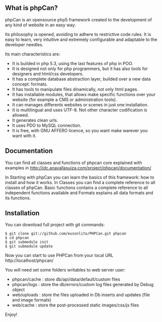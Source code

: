What is phpCan?
--------

phpCan is an opensource php5 framework created to the development of any kind of website in an easy way.

Its philosophy is opened, avoiding to adhere to restrictive code rules. It is easy to learn, very intuitive and extremely configurable and adaptable to the developer needles.

Its main characteristics are:

* It is builded in php 5.3, using the last features of php in POO.
* It is designed not only for php programmers, but it has also tools for designers and html/css developers.
* It has a complete database abstraction layer, builded over a new data concept: formats.
* It has tools to manipulate files dinamically, not only html pages.
* It has installable modules, that allows make specific functions over your website (for example a CMS or administration tools).
* It can manages differents websites or scenes in just one installation.
* It is multilingual and uses UTF-8. Not other character codification is allowed.
* It generates clean urls.
* It uses PDO to MySQL connection.
* It is free, with GNU AFFERO licence, so you want make warever you want with it.

Documentation
--------

You can find all classes and functions of phpcan core explained with examples in http://idc.anavallasuiza.com/project/phpcan/documentation/

In Starting with phpCan you can learn the basics of this framework: how to install and how it works. In Classes you can find a complete reference to all classes of phpCan. Basic functions contains a complete reference to all independent functions available and Formats explains all data formats and its functions.

Installation
--------

You can download full project with git commands:

    $ git clone git://github.com/eusonlito/PHPCan.git phpcan
    $ cd phpcan
    $ git submodule init
    $ git submodule update

Now you can start to use PHPCan from your local URL http://localhost/phpcan/

You will need set some folders writables to web server user:

- phpcan/cache : store db/api/data/default/custom files
- phpcan/logs : store the db/errors/custom log files generated by Debug object
- web/uploads : store the files uploaded in Db inserts and updates (file and image formats)
- web/cache : store the post-processed static images/css/js files

Enjoy!
